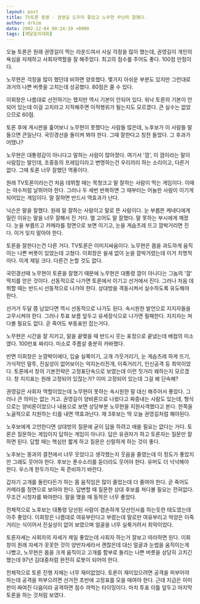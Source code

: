 ```yaml
---
layout: post
title: TV토론 총평 - 권영길 도우미 좋았고 노무현 무난히 잘했다.
author: drkim
date: 2002-12-04 00:24:19 +0900
tags: [깨달음의대화]
---
```

오늘 토론은 원래 권영길이 먹는 라운드여서 사실 걱정을 많이 했는데, 권영길이 개인의 욕심을 자제하고 사회자역할을 잘 해주었다. 최고의 점수를 주어도 좋다. 100점 만점이다.
  

  
노무현은 걱정을 많이 했던데 비하면 양호했다. 몇가지 아쉬운 부분도 있지만 그런대로 과거의 나쁜 버릇을 고치는데 성공했다. 80점은 줄 수 있다.
  

  
이회창은 나름대로 선전하기는 했지만 역시 기본이 안되어 있다. 워낙 토론의 기본이 안되어 있는데 이걸 고치라고 지적해주면 이적행위가 될는지도 모르겠다. 큰 실수는 없었으므로 60점.
  

  
토론 후에 게시판을 훑어보니 노무현이 못했다는 사람들 많은데, 노후보가 이 사람들 말 들으면 큰일난다. 국민경선을 돌이켜 봐야 한다. 그때 잘한다고 칭찬 들었다. 그 후과가 어땠나?
  

  
노무현은 대통령감이 아니다고 말하는 사람이 많아졌다. 여기서 '깜', 이 깜이라는 말이 사람잡는 말인데, 조중동의 프레임이라고 변명하는건 우리끼리 하는 소리이고, 다른거 없다. 그때 토론 너무 잘했던 역풍이다.
  

  
원래 TV토론이라는건 처음 데뷔할 때는 목청크고 말 잘하는 사람이 먹는 게임이다. 이때는 야수처럼 날뛰어야 한다. 그러나 두 세번 반복하면 그 때부터는 어눌한 사람이 이기게 되어있는 게임이다. 말 잘하면 반드시 역효과가 난다.
  

  
닉슨은 말을 잘했다. 원래 말 잘하는 사람이고 말로 뜬 사람이다. 눈 부릅뜬 케네디에게 밀린 이유는 말을 너무 잘해서 진 거다. 앨 고어도 말 잘했다. 말 못하는 부시에게 깨졌다. 눈을 부릅뜨고 카메라를 정면으로 보면 이기고, 눈을 게슴츠레 뜨고 깜박거리면 진다. 이거 잊지 말아야 한다.
  

  
토론을 잘한다는건 다른 거다. TV토론은 이미지싸움이다. 노무현은 몸을 과도하게 움직이는 나쁜 버릇이 있었는데 고쳤다. 이회창은 쉴새 없이 눈을 깜박거렸는데 이거 치명적이다. 이게 제일 크다. 다른건 논할 것도 없다.
  

  
국민경선때 노무현이 토론을 잘했기 때문에 노무현은 대통령 깜이 아니다는 그놈의 '깜' 딱지를 얻은 것이다. 선동적으로 나가면 토론에서 이기고 선거에서 진다. 그러나 처음 데뷔할 때는 반드시 선동적으로 나가야 한다. 상대방을 격동시켜서 실수하도록 유도해야 한다.
  

  
선거가 두달 쯤 남았다면 역시 선동적으로 나가도 된다. 속시원한 발언으로 지지자들을 고무시켜야 한다. 그러나 투표 보름 앞두고 유세장식으로 나가면 필패한다. 지지자는 쳐다볼 필요도 없다. 곧 죽어도 부동표만 잡는거다.
  

  
노무현은 시간을 잘 지키고, 말을 끝맺을 때 반드시 웃는 표정으로 끝냈는데 베컴의 미소였다. 100만표 짜리다. 미소로 주름살 충분히 카바했다.
  

  
반면 이회창은 눈깜박이에다, 입술 실룩이기, 고개 갸웃거리기, 눈 게슴츠레 하게 뜨기, 가식적인 말투, 진실성이 없어보이는 억지논리전개, 이죽거리기, 인신공격 등 최악이었다. 토론에서 창의 기본전략은 고정표단속으로 보였는데 이런 짓거리 왜하는지 모르겠다. 창 지지표는 원래 고정되어 있잖는가? 이미 고정되어 있는데 그걸 왜 단속해?
  

  
권영길은 사회자 역할이었는데 노무현이 못하는 속시원한 말 대신 해주어서 좋았다. 그러나 큰 의미는 없는 거고. 권영길이 양비론으로 나왔다고 짜증내는 사람도 있는데, 형식으로는 양비론이었으나 내용으로 보면 상당부분 노무현을 지원사격했다고 본다. 한쪽을 노골적으로 지원하는 티를 내면 역효과난다. 제 3후보는 딱 오늘 권영길처럼 해야된다.
  

  
노후보에게 고언한다면 상대방의 질문에 굳이 답을 하려고 애쓸 필요는 없다는 거다. 토론은 질문하는 게임이지 답하는 게임이 아니다. 답은 유권자가 하고 토론자는 질문만 잘하면 된다. 답할 때는 핵심만 짧게 하고 질문은 신랄하게 하는 것이 좋다.
  

  
노후보는 몽과의 결전에서 너무 웃었다고 생각했는지 웃음을 줄였는데 이 정도가 좋았지만 그래도 웃어야 한다. 후보는 푼수소리를 듣더라도 웃어야 한다. 유머도 더 넉넉해야 한다. 우스개 한두가지는 꼭 준비하기 바란다.
  

  
갑자기 고개를 돌린다든가 하는 몸 움직임은 많이 줄었는데 더 줄여야 한다. 곧 죽어도 카메라를 정면으로 보아야 한다. 답변할 때 질문한 상대 후보를 쳐다볼 필요는 전혀없다. 무조건 시청자를 봐야한다. 말을 맺을 때 동작은 너무 좋았다.
  

  
전체적으로 노후보는 대통령 당선된 사람이 겸손하게 당선인사를 하는듯한 태도였는데 아주 좋았다. 이회창은 나름대로 여유부린다고 부렸는데 말로만 여유부리고 억양은 이죽거리는 식이어서 진실성이 없어 보였으며 얼굴을 너무 실룩거려서 최악이었다.
  

  
토론자세는 사회자의 자세가 제일 좋았는데 사회자 하는거 잘보고 따라하면 된다. 이회창이 원래 자세가 꼿꼿한 것이 양반자세라서 괜찮은데 대신 얼굴과 눈썹을 움직이는게 나빴고, 노무현은 몸을 크게 움직이고 고개를 함부로 돌리는 나쁜 버릇을 상당히 고치긴 했는데 97년 김대중처럼 완전히 로봇이 되어야 한다.
  

  
전체적으로 토론 진행 자체는 너무 재미없었다. 토론이 재미있으려면 공격을 퍼부어야 하는데 공격을 퍼부으려면 선거전 초반에 고정표를 모을 때여야 한다. 근데 지금은 이미 판이 짜여진 다음이라 공격하면 점수 까먹는 타이밍이다. 마치 투표 이틀 앞두고 마지막 토론을 하는 것처럼 보였다.